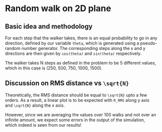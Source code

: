 # Random walk on 2D plane

## Basic idea and methodology

For each step that the walker takes, there is an equal probability to go in any direction, defined by our variable `theta`, which is generated using a pseudo-random number generator. The corresponding steps along the x and y directions are then given by `cos(theta)` and `sin(theta)` respectively.

The walker takes N steps as defined in the problem to be 5 different values, which in this case is (250, 500, 750, 1000, 1500).

## Discussion on RMS distance vs `\sqrt{N}`

Theoretically, the RMS distance should be equal to `\sqrt{N}` upto a few orders. As a result, a linear plot is to be expected with `R_RMS` along y axis and `\sqrt{N}` along the x axis.

However, since we are averaging the values over 100 walks and not over an infinite amount, we expect some errors in the output of the simulation, which indeed is seen from our results!
